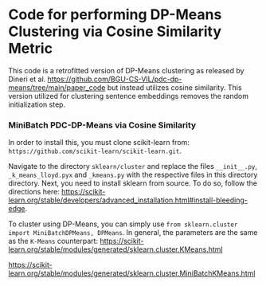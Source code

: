 # Code for performing DP-Means Clustering via Cosine Similarity Metric

This code is a retrofitted version of DP-Means clustering as released by Dineri et al. https://github.com/BGU-CS-VIL/pdc-dp-means/tree/main/paper_code but instead utilizes cosine similarity. This version utilized for clustering sentence embeddings removes the random initialization step.

###  MiniBatch PDC-DP-Means via Cosine Similarity

In order to install this, you must clone scikit-learn from: `https://github.com/scikit-learn/scikit-learn.git`.

Navigate to the directory `sklearn/cluster` and replace the files `__init__.py`, `_k_means_lloyd.pyx` and `_kmeans.py` with the respective files in this directory directory.
Next, you need to install sklearn from source. To do so, follow the directions here: https://scikit-learn.org/stable/developers/advanced_installation.html#install-bleeding-edge.

To cluster using DP-Means, you can simply use `from sklearn.cluster import MiniBatchDPMeans, DPMeans`. In general, the parameters are the same as the `K-Means` counterpart:
https://scikit-learn.org/stable/modules/generated/sklearn.cluster.KMeans.html

https://scikit-learn.org/stable/modules/generated/sklearn.cluster.MiniBatchKMeans.html
